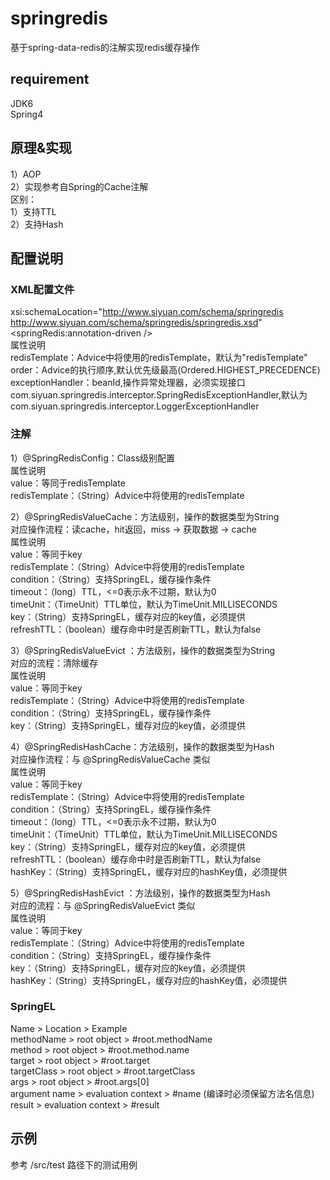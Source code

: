 # springredis
基于spring-data-redis的注解实现redis缓存操作
## requirement
JDK6 <br>
Spring4<br>

## 原理&实现
1）AOP<br>
2）实现参考自Spring的Cache注解<br>
区别：<br>
1）支持TTL <br>
2）支持Hash <br>

## 配置说明
### XML配置文件
xsi:schemaLocation="http://www.siyuan.com/schema/springredis <br>
       http://www.siyuan.com/schema/springredis/springredis.xsd" <br>
<springRedis:annotation-driven /> <br>
属性说明 <br>
redisTemplate：Advice中将使用的redisTemplate，默认为"redisTemplate" <br>
order：Advice的执行顺序,默认优先级最高(Ordered.HIGHEST_PRECEDENCE) <br>
exceptionHandler：beanId,操作异常处理器，必须实现接口com.siyuan.springredis.interceptor.SpringRedisExceptionHandler,默认为com.siyuan.springredis.interceptor.LoggerExceptionHandler <br>

### 注解
1）@SpringRedisConfig：Class级别配置 <br>
属性说明 <br>
value：等同于redisTemplate <br>
redisTemplate：（String）Advice中将使用的redisTemplate <br>

2）@SpringRedisValueCache：方法级别，操作的数据类型为String <br>
对应操作流程：读cache，hit返回，miss -> 获取数据 -> cache <br>
属性说明 <br> 
value：等同于key <br>
redisTemplate：（String）Advice中将使用的redisTemplate <br>
condition：（String）支持SpringEL，缓存操作条件 <br>
timeout：（long）TTL，<=0表示永不过期，默认为0 <br>
timeUnit：（TimeUnit）TTL单位，默认为TimeUnit.MILLISECONDS <br>
key：（String）支持SpringEL，缓存对应的key值，必须提供 <br>
refreshTTL：（boolean）缓存命中时是否刷新TTL，默认为false <br>

3）@SpringRedisValueEvict ：方法级别，操作的数据类型为String <br>
对应的流程：清除缓存 <br>
属性说明 <br> 
value：等同于key <br>
redisTemplate：（String）Advice中将使用的redisTemplate <br>
condition：（String）支持SpringEL，缓存操作条件 <br>
key：（String）支持SpringEL，缓存对应的key值，必须提供 <br>

4）@SpringRedisHashCache：方法级别，操作的数据类型为Hash <br>
对应操作流程：与 @SpringRedisValueCache 类似<br>
属性说明 <br> 
value：等同于key <br>
redisTemplate：（String）Advice中将使用的redisTemplate <br>
condition：（String）支持SpringEL，缓存操作条件 <br>
timeout：（long）TTL，<=0表示永不过期，默认为0 <br>
timeUnit：（TimeUnit）TTL单位，默认为TimeUnit.MILLISECONDS <br>
key：（String）支持SpringEL，缓存对应的key值，必须提供 <br>
refreshTTL：（boolean）缓存命中时是否刷新TTL，默认为false <br>
hashKey：（String）支持SpringEL，缓存对应的hashKey值，必须提供 <br>

5）@SpringRedisHashEvict ：方法级别，操作的数据类型为Hash <br>
对应的流程：与 @SpringRedisValueEvict 类似<br>
属性说明 <br> 
value：等同于key <br>
redisTemplate：（String）Advice中将使用的redisTemplate <br>
condition：（String）支持SpringEL，缓存操作条件 <br>
key：（String）支持SpringEL，缓存对应的key值，必须提供 <br>
hashKey：（String）支持SpringEL，缓存对应的hashKey值，必须提供 <br>

### SpringEL
Name > Location  > Example <br>
methodName > root  object > #root.methodName <br>
method > root object > #root.method.name <br>
target > root object > #root.target <br>
targetClass > root object > #root.targetClass <br>
args > root object > #root.args[0] <br>
argument name > evaluation context > #name (编译时必须保留方法名信息) <br>
result > evaluation context > #result <br>

## 示例 <br>
参考 /src/test 路径下的测试用例 <br>
